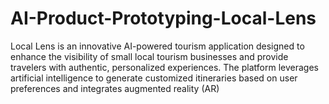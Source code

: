 # AI-Product-Prototyping-Local-Lens
  Local Lens is an innovative AI-powered tourism application designed to enhance the visibility of small local tourism businesses and provide travelers with authentic, personalized experiences. The platform leverages artificial intelligence to generate customized itineraries based on user preferences and integrates augmented reality (AR) 
